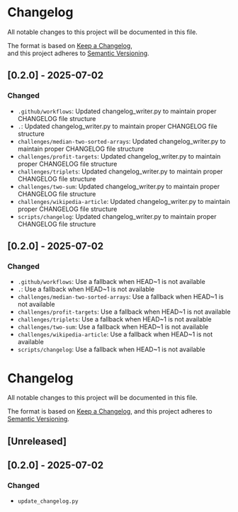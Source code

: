 # Changelog

All notable changes to this project will be documented in this file.

The format is based on [Keep a Changelog](https://keepachangelog.com/en/1.1.0/),  
and this project adheres to [Semantic Versioning](https://semver.org/spec/v2.0.0.html).

## [0.2.0] - 2025-07-02

### Changed
- `.github/workflows`: Updated changelog_writer.py to maintain proper CHANGELOG file structure
- `.`: Updated changelog_writer.py to maintain proper CHANGELOG file structure
- `challenges/median-two-sorted-arrays`: Updated changelog_writer.py to maintain proper CHANGELOG file structure
- `challenges/profit-targets`: Updated changelog_writer.py to maintain proper CHANGELOG file structure
- `challenges/triplets`: Updated changelog_writer.py to maintain proper CHANGELOG file structure
- `challenges/two-sum`: Updated changelog_writer.py to maintain proper CHANGELOG file structure
- `challenges/wikipedia-article`: Updated changelog_writer.py to maintain proper CHANGELOG file structure
- `scripts/changelog`: Updated changelog_writer.py to maintain proper CHANGELOG file structure


## [0.2.0] - 2025-07-02

### Changed
- `.github/workflows`: Use a fallback when HEAD~1 is not available
- `.`: Use a fallback when HEAD~1 is not available
- `challenges/median-two-sorted-arrays`: Use a fallback when HEAD~1 is not available
- `challenges/profit-targets`: Use a fallback when HEAD~1 is not available
- `challenges/triplets`: Use a fallback when HEAD~1 is not available
- `challenges/two-sum`: Use a fallback when HEAD~1 is not available
- `challenges/wikipedia-article`: Use a fallback when HEAD~1 is not available
- `scripts/changelog`: Use a fallback when HEAD~1 is not available


# Changelog

All notable changes to this project will be documented in this file.

The format is based on [Keep a Changelog](https://keepachangelog.com/en/1.1.0/),
and this project adheres to [Semantic Versioning](https://semver.org/spec/v2.0.0.html).

## [Unreleased]

## [0.2.0] - 2025-07-02

### Changed
- `update_changelog.py`
